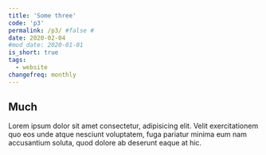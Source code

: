 ```yaml
---
title: 'Some three'
code: 'p3'
permalink: /p3/ #false #
date: 2020-02-04
#mod_date: 2020-01-01
is_short: true
tags: 
  - website
changefreq: monthly
---
```


## Much

Lorem ipsum dolor sit amet consectetur, adipisicing elit. Velit exercitationem quo eos unde atque nesciunt voluptatem, fuga pariatur minima eum nam accusantium soluta, quod dolore ab deserunt eaque at hic.